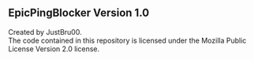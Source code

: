 ## EpicPingBlocker Version 1.0

Created by JustBru00.    
The code contained in this repository is licensed under the Mozilla Public License Version 2.0 license.    